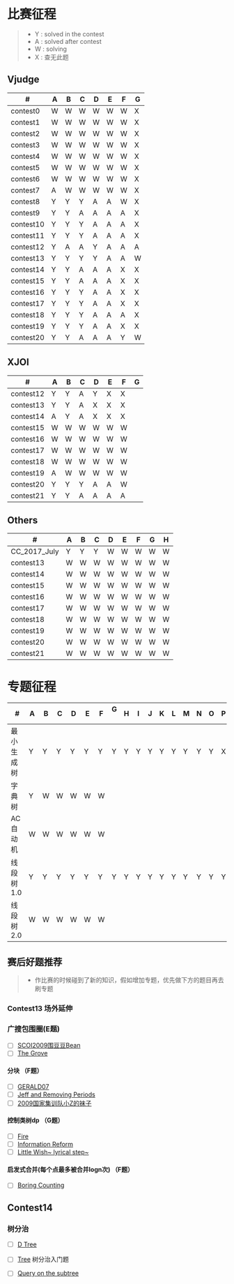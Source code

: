 # 比赛征程
> * Y : solved in the contest
> * A : solved after contest
> * W : solving
> * X : 查无此题

## Vjudge
  \# |  A  |  B  |  C  |  D  |  E  |  F  |  G  |
---|---|---|---|---|---|---|---
|contest0|W|W|W|W|W|W|X|
|contest1|W|W|W|W|W|W|X|
|contest2|W|W|W|W|W|W|X|
|contest3|W|W|W|W|W|W|X|
|contest4|W|W|W|W|W|W|X|
|contest5|W|W|W|W|W|W|X|
|contest6|W|W|W|W|W|W|X|
|contest7|A|W|W|W|W|W|X|
|contest8|Y|Y|Y|A|A|W|X|
|contest9|Y|Y|A|A|A|A|X|
|contest10|Y|Y|Y|A|A|A|X|
|contest11|Y|Y|Y|A|A|A|X|
|contest12|Y|A|A|Y|A|A|A|
|contest13|Y|Y|Y|Y|A|A|W|
|contest14|Y|Y|A|A|A|X|X|
|contest15|Y|Y|A|A|A|X|X|
|contest16|Y|Y|Y|A|A|X|X|
|contest17|Y|Y|Y|A|A|X|X|
|contest18|Y|Y|Y|A|A|A|X|
|contest19|Y|Y|Y|A|A|X|X|
|contest20|Y|Y|A|A|A|Y|W|

## XJOI
  \# |  A  |  B  |  C  |  D  |  E  |  F  |  G  |
---|---|---|---|---|---|---|---
|contest12|Y|Y|A|Y|X|X|
|contest13|Y|Y|A|X|X|X|
|contest14|A|Y|A|X|X|X|
|contest15|W|W|W|W|W|W|
|contest16|W|W|W|W|W|W|
|contest17|W|W|W|W|W|W|
|contest18|W|W|W|W|W|W|
|contest19|A|W|W|W|W|W|
|contest20|Y|Y|Y|A|A|W|
|contest21|Y|Y|A|A|A|A|
## Others
  \# |  A  |  B  |  C  |  D  |  E  |  F  |  G  |  H  |
---|---|---|---|---|---|---|---|---
|CC_2017_July|Y|Y|Y|W|W|W|W|W|
|contest13|W|W|W|W|W|W|W|W|
|contest14|W|W|W|W|W|W|W|W|
|contest15|W|W|W|W|W|W|W|W|
|contest16|W|W|W|W|W|W|W|W|
|contest17|W|W|W|W|W|W|W|W|
|contest18|W|W|W|W|W|W|W|W|
|contest19|W|W|W|W|W|W|W|W|
|contest20|W|W|W|W|W|W|W|W|
|contest21|W|W|W|W|W|W|W|W|
# 专题征程

  \# |  A  |  B  |  C  |  D  |  E  |  F  |  G  |  H  |  I  |  J  |  K  |  L  |  M  |  N  |  O  |  P  |  Q  |  R  |  S  |  T  |
---|---|---|---|---|---|---|---|---|---|---|---|---|---|---|---|---|---|---|---|---
|最小生成树|Y|Y|Y|Y|Y|Y|Y|Y|Y|Y|Y|Y|Y|Y|Y|X|X|X|X|X|
|字典树   |Y|W|W|W|W|W|
|AC自动机 |W|W|W|W|W|W|
|线段树1.0|Y|Y|Y|Y|Y|Y|Y|Y|Y|Y|Y|Y|Y|Y|Y|Y|Y|X|X|X|
|线段树2.0|W|W|W|W|W|W|

## 赛后好题推荐
> * 作比赛的时候碰到了新的知识，假如增加专题，优先做下方的题目再去刷专题


### Contest13 场外延伸
### 广搜包围圈(E题)
- [ ] [SCOI2009围豆豆Bean](http://www.lydsy.com/JudgeOnline/problem.php?id=1294)
- [ ] [The Grove](http://poj.org/problem?id=3182)
#### 分块 （F题）
- [ ] [GERALD07](https://www.codechef.com/MARCH14/problems/GERALD07)
- [ ] [Jeff and Removing Periods](http://codeforces.com/problemset/problem/351/D)
- [ ] [2009国家集训队小Z的袜子](http://www.lydsy.com/JudgeOnline/problem.php?id=2038)
#### 控制类树dp （G题）
- [ ] [Fire](http://poj.org/problem?id=2152)
- [ ] [Information Reform](http://codeforces.com/contest/70/problem/E)
- [ ] [Little Wish~ lyrical step~](http://acm.hdu.edu.cn/showproblem.php?pid=4735)
#### 启发式合并(每个点最多被合并logn次) （F题）
- [ ] [Boring Counting](http://acm.hdu.edu.cn/showproblem.php?pid=4358)
## Contest14
### 树分治
- [ ] [D Tree](http://acm.hdu.edu.cn/showproblem.php?pid=4812)
- [ ] [Tree](http://poj.org/problem?id=1741) 树分治入门题
- [ ] [Query on the subtree](http://acm.hdu.edu.cn/showproblem.php?pid=4918)

